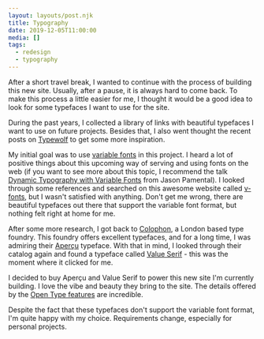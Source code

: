 ```yaml
---
layout: layouts/post.njk
title: Typography
date: 2019-12-05T11:00:00
media: []
tags:
  - redesign
  - typography
---
```


After a short travel break, I wanted to continue with the process of building this new site. Usually, after a pause, it is always hard to come back. To make this process a little easier for me, I thought it would be a good idea to look for some typefaces I want to use for the site.

During the past years, I collected a library of links with beautiful typefaces I want to use on future projects. Besides that, I also went thought the recent posts on [Typewolf](https://www.typewolf.com/) to get some more inspiration.

My initial goal was to use [variable fonts](https://developer.mozilla.org/en-US/docs/Web/CSS/CSS_Fonts/Variable_Fonts_Guide) in this project. I heard a lot of positive things about this upcoming way of serving and using fonts on the web (if you want to see more about this topic, I recommend the talk [Dynamic Typography with Variable Fonts](https://vimeo.com/373841297) from Jason Pamental). I looked through some references and searched on this awesome website called [v-fonts](https://v-fonts.com/), but I wasn't satisfied with anything. Don't get me wrong, there are beautiful typefaces out there that support the variable font format, but nothing felt right at home for me.

After some more research, I got back to [Colophon](https://www.colophon-foundry.org/), a London based type foundry. This foundry offers excellent typefaces, and for a long time, I was admiring their [Aperçu](https://www.colophon-foundry.org/typefaces/apercu/) typeface. With that in mind, I looked through their catalog again and found a typeface called [Value Serif](https://www.colophon-foundry.org/typefaces/value-serif/) - this was the moment where it clicked for me.

I decided to buy Aperçu and Value Serif to power this new site I'm currently building. I love the vibe and beauty they bring to the site. The details offered by the [Open Type features](https://developer.mozilla.org/de/docs/Web/CSS/font-feature-settings) are incredible.

Despite the fact that these typefaces don't support the variable font format, I'm quite happy with my choice. Requirements change, especially for personal projects.
